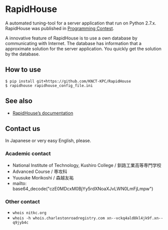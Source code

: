 RapidHouse
==========
A automated tuning-tool for a server application that run on Python 2.7.x.
RapidHouse was published in [Programming Contest](http://www.procon.gr.jp/).

A innovative feature of RapidHouse is to use a own database by communicating with Internet.
The database has information that a approximate solution for the server application.
You quickly get the solution by the database.

## How to use

    $ pip install git+https://github.com/KNCT-KPC/RapidHouse
    $ rapidhouse rapidhouse_config_file.ini

## See also

  * [RapidHouse’s documentation](http://rapidhouse.nitkc.org/)

## Contact us

In Japanese or very easy English, please.

### Academic contact

  * National Institute of Technology, Kushiro College / 釧路工業高等専門学校
  * Advanced Course / 専攻科
  * Yuusuke Morikoshi / 森越友祐
  * mailto: base64\_decode("czE0MDcxM0BjYy5rdXNoaXJvLWN0LmFjLmpw")

### Other contact

  * `whois nitkc.org`
  * `whois -h whois.charlestonroadregistry.com xn--vckq4ald8kl4jk9f.xn--q9jyb4c`

